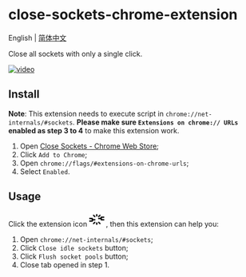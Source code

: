 # close-sockets-chrome-extension

English | [简体中文](./README.zh-CN.md)

Close all sockets with only a single click.

[![video](https://yt-embed.live/embed?v=PLb772l-94w)](https://www.youtube.com/embed/PLb772l-94w)

## Install

**Note**: This extension needs to execute script in `chrome://net-internals/#sockets`. **Please make sure `Extensions on chrome:// URLs` enabled as step 3 to 4** to make this extension work.

1. Open [Close Sockets - Chrome Web Store](https://chrome.google.com/webstore/detail/close-sockets/jmdakhnnimjejdbaahglbcpnlidckjff);
2. Click `Add to Chrome`;
3. Open `chrome://flags/#extensions-on-chrome-urls`;
4. Select `Enabled`.

## Usage

Click the extension icon <img src="./images/icon128.png" height="30"> , then this extension can help you:

1. Open `chrome://net-internals/#sockets`;
2. Click `Close idle sockets` button;
3. Click `Flush socket pools` button;
4. Close tab opened in step 1.
